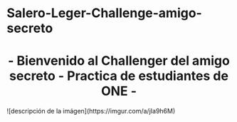 # Salero-Leger-Challenge-amigo-secreto
<h1 align="center">  - Bienvenido al Challenger del amigo secreto - Practica de estudiantes de ONE - </h1>
![descripción de la imágen](https://imgur.com/a/jIa9h6M)

